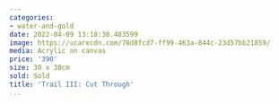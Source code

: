 ```yaml
---
categories:
- water-and-gold
date: 2022-04-09 13:18:38.483599
image: https://ucarecdn.com/70d8fcd7-ff99-463a-844c-23d57bb21859/
media: Acrylic on canvas
price: '390'
size: 30 x 30cm
sold: Sold
title: 'Trail III: Cut Through'
...
```

